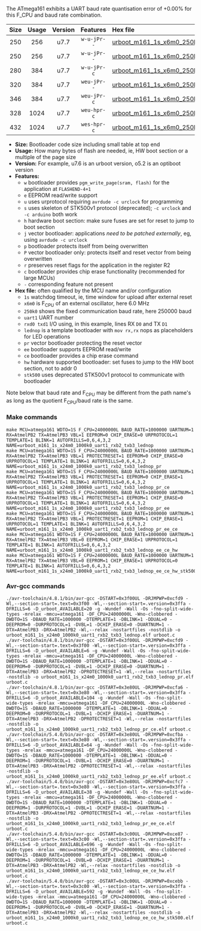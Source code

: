 The ATmega161 exhibits a UART baud rate quantisation error of +0.00% for this F_CPU and baud rate combination.

|Size|Usage|Version|Features|Hex file|
|:-:|:-:|:-:|:-:|:--|
|250|256|u7.7|`w-u-jPr--`|[urboot_m161_1s_x6m0_250k0_uart1_rxb2_txb3_lednop.hex](https://raw.githubusercontent.com/stefanrueger/urboot.hex/main/u7.7/mcus/atmega161/watchdog_1_s/external_oscillator_x/%2B6m000000_hz/%2B250k0_baud/uart1_rxb2_txb3/lednop/urboot_m161_1s_x6m0_250k0_uart1_rxb2_txb3_lednop.hex)|
|250|256|u7.7|`w-u-jPr--`|[urboot_m161_1s_x6m0_250k0_uart1_rxb2_txb3_lednop_pr.hex](https://raw.githubusercontent.com/stefanrueger/urboot.hex/main/u7.7/mcus/atmega161/watchdog_1_s/external_oscillator_x/%2B6m000000_hz/%2B250k0_baud/uart1_rxb2_txb3/lednop/urboot_m161_1s_x6m0_250k0_uart1_rxb2_txb3_lednop_pr.hex)|
|280|384|u7.7|`w-u-jPr-c`|[urboot_m161_1s_x6m0_250k0_uart1_rxb2_txb3_lednop_pr_ce.hex](https://raw.githubusercontent.com/stefanrueger/urboot.hex/main/u7.7/mcus/atmega161/watchdog_1_s/external_oscillator_x/%2B6m000000_hz/%2B250k0_baud/uart1_rxb2_txb3/lednop/urboot_m161_1s_x6m0_250k0_uart1_rxb2_txb3_lednop_pr_ce.hex)|
|320|384|u7.7|`weu-jPr--`|[urboot_m161_1s_x6m0_250k0_uart1_rxb2_txb3_lednop_pr_ee.hex](https://raw.githubusercontent.com/stefanrueger/urboot.hex/main/u7.7/mcus/atmega161/watchdog_1_s/external_oscillator_x/%2B6m000000_hz/%2B250k0_baud/uart1_rxb2_txb3/lednop/urboot_m161_1s_x6m0_250k0_uart1_rxb2_txb3_lednop_pr_ee.hex)|
|346|384|u7.7|`weu-jPr-c`|[urboot_m161_1s_x6m0_250k0_uart1_rxb2_txb3_lednop_pr_ee_ce.hex](https://raw.githubusercontent.com/stefanrueger/urboot.hex/main/u7.7/mcus/atmega161/watchdog_1_s/external_oscillator_x/%2B6m000000_hz/%2B250k0_baud/uart1_rxb2_txb3/lednop/urboot_m161_1s_x6m0_250k0_uart1_rxb2_txb3_lednop_pr_ee_ce.hex)|
|328|1024|u7.7|`weu-hpr-c`|[urboot_m161_1s_x6m0_250k0_uart1_rxb2_txb3_lednop_ee_ce_hw.hex](https://raw.githubusercontent.com/stefanrueger/urboot.hex/main/u7.7/mcus/atmega161/watchdog_1_s/external_oscillator_x/%2B6m000000_hz/%2B250k0_baud/uart1_rxb2_txb3/lednop/urboot_m161_1s_x6m0_250k0_uart1_rxb2_txb3_lednop_ee_ce_hw.hex)|
|432|1024|u7.7|`wes-hpr-c`|[urboot_m161_1s_x6m0_250k0_uart1_rxb2_txb3_lednop_ee_ce_hw_stk500.hex](https://raw.githubusercontent.com/stefanrueger/urboot.hex/main/u7.7/mcus/atmega161/watchdog_1_s/external_oscillator_x/%2B6m000000_hz/%2B250k0_baud/uart1_rxb2_txb3/lednop/urboot_m161_1s_x6m0_250k0_uart1_rxb2_txb3_lednop_ee_ce_hw_stk500.hex)|

- **Size:** Bootloader code size including small table at top end
- **Usage:** How many bytes of flash are needed, ie, HW boot section or a multiple of the page size
- **Version:** For example, u7.6 is an urboot version, o5.2 is an optiboot version
- **Features:**
  + `w` bootloader provides `pgm_write_page(sram, flash)` for the application at `FLASHEND-4+1`
  + `e` EEPROM read/write support
  + `u` uses urprotocol requiring `avrdude -c urclock` for programming
  + `s` uses skeleton of STK500v1 protocol (deprecated); `-c urclock` and `-c arduino` both work
  + `h` hardware boot section: make sure fuses are set for reset to jump to boot section
  + `j` vector bootloader: applications *need to be patched externally*, eg, using `avrdude -c urclock`
  + `p` bootloader protects itself from being overwritten
  + `P` vector bootloader only: protects itself and reset vector from being overwritten
  + `r` preserves reset flags for the application in the register R2
  + `c` bootloader provides chip erase functionality (recommended for large MCUs)
  + `-` corresponding feature not present
- **Hex file:** often qualified by the MCU name and/or configuration
  + `1s` watchdog timeout, ie, time window for upload after external reset
  + `x6m0` is F<sub>CPU</sub> of an external oscillator, here 6.0 MHz
  + `250k0` shows the fixed communication baud rate, here 250000 baud
  + `uart1` UART number
  + `rxd0 txd1` I/O using, in this example, lines RX `D0` and TX `D1`
  + `lednop` is a template bootloader with `mov rx,rx` nops as placeholders for LED operations
  + `pr` vector bootloader protecting the reset vector
  + `ee` bootloader supports EEPROM read/write
  + `ce` bootloader provides a chip erase command
  + `hw` hardware supported bootloader: set fuses to jump to the HW boot section, not to addr 0
  + `stk500` uses deprecated STK500v1 protocol to communicate with bootloader


Note below that baud rate and F<sub>CPU</sub> may be different from the path name's as long as the quotient F<sub>CPU</sub>/baud rate is the same.

### Make commands
```
make MCU=atmega161 WDTO=1S F_CPU=24000000L BAUD_RATE=1000000 UARTNUM=1 RX=AtmelPB2 TX=AtmelPB3 VBL=1 EEPROM=0 CHIP_ERASE=0 URPROTOCOL=1 TEMPLATE=1 BLINK=1 AUTOFRILLS=0,6,4,3,2 NAME=urboot_m161_1s_x24m0_1000k0_uart1_rxb2_txb3_lednop
make MCU=atmega161 WDTO=1S F_CPU=24000000L BAUD_RATE=1000000 UARTNUM=1 RX=AtmelPB2 TX=AtmelPB3 VBL=1 PROTECTRESET=1 EEPROM=0 CHIP_ERASE=0 URPROTOCOL=1 TEMPLATE=1 BLINK=1 AUTOFRILLS=0,6,4,3,2 NAME=urboot_m161_1s_x24m0_1000k0_uart1_rxb2_txb3_lednop_pr
make MCU=atmega161 WDTO=1S F_CPU=24000000L BAUD_RATE=1000000 UARTNUM=1 RX=AtmelPB2 TX=AtmelPB3 VBL=1 PROTECTRESET=1 EEPROM=0 CHIP_ERASE=1 URPROTOCOL=1 TEMPLATE=1 BLINK=1 AUTOFRILLS=0,6,4,3,2 NAME=urboot_m161_1s_x24m0_1000k0_uart1_rxb2_txb3_lednop_pr_ce
make MCU=atmega161 WDTO=1S F_CPU=24000000L BAUD_RATE=1000000 UARTNUM=1 RX=AtmelPB2 TX=AtmelPB3 VBL=1 PROTECTRESET=1 EEPROM=1 CHIP_ERASE=0 URPROTOCOL=1 TEMPLATE=1 BLINK=1 AUTOFRILLS=0,6,4,3,2 NAME=urboot_m161_1s_x24m0_1000k0_uart1_rxb2_txb3_lednop_pr_ee
make MCU=atmega161 WDTO=1S F_CPU=24000000L BAUD_RATE=1000000 UARTNUM=1 RX=AtmelPB2 TX=AtmelPB3 VBL=1 PROTECTRESET=1 EEPROM=1 CHIP_ERASE=1 URPROTOCOL=1 TEMPLATE=1 BLINK=1 AUTOFRILLS=0,6,4,3,2 NAME=urboot_m161_1s_x24m0_1000k0_uart1_rxb2_txb3_lednop_pr_ee_ce
make MCU=atmega161 WDTO=1S F_CPU=24000000L BAUD_RATE=1000000 UARTNUM=1 RX=AtmelPB2 TX=AtmelPB3 VBL=0 EEPROM=1 CHIP_ERASE=1 URPROTOCOL=1 TEMPLATE=1 BLINK=1 AUTOFRILLS=0,6,4,3,2 NAME=urboot_m161_1s_x24m0_1000k0_uart1_rxb2_txb3_lednop_ee_ce_hw
make MCU=atmega161 WDTO=1S F_CPU=24000000L BAUD_RATE=1000000 UARTNUM=1 RX=AtmelPB2 TX=AtmelPB3 VBL=0 EEPROM=1 CHIP_ERASE=1 URPROTOCOL=0 TEMPLATE=1 BLINK=1 AUTOFRILLS=0,6,4,3,2 NAME=urboot_m161_1s_x24m0_1000k0_uart1_rxb2_txb3_lednop_ee_ce_hw_stk500
```

### Avr-gcc commands
```
./avr-toolchain/4.8.1/bin/avr-gcc -DSTART=0x3f00UL -DRJMPWP=0xcfd9 -Wl,--section-start=.text=0x3f00 -Wl,--section-start=.version=0x3ffa -DFRILLS=6 -D_urboot_AVAILABLE=20 -g -Wundef -Wall -Os -fno-split-wide-types -mrelax -mmcu=atmega161 -DF_CPU=24000000L -Wno-clobbered -DWDTO=1S -DBAUD_RATE=1000000 -DTEMPLATE=1 -DBLINK=1 -DDUAL=0 -DEEPROM=0 -DURPROTOCOL=1 -DVBL=1 -DCHIP_ERASE=0 -DUARTNUM=1 -DTX=AtmelPB3 -DRX=AtmelPB2 -Wl,--relax -nostartfiles -nostdlib -o urboot_m161_1s_x24m0_1000k0_uart1_rxb2_txb3_lednop.elf urboot.c
./avr-toolchain/4.8.1/bin/avr-gcc -DSTART=0x3f00UL -DRJMPWP=0xcfd9 -Wl,--section-start=.text=0x3f00 -Wl,--section-start=.version=0x3ffa -DFRILLS=6 -D_urboot_AVAILABLE=6 -g -Wundef -Wall -Os -fno-split-wide-types -mrelax -mmcu=atmega161 -DF_CPU=24000000L -Wno-clobbered -DWDTO=1S -DBAUD_RATE=1000000 -DTEMPLATE=1 -DBLINK=1 -DDUAL=0 -DEEPROM=0 -DURPROTOCOL=1 -DVBL=1 -DCHIP_ERASE=0 -DUARTNUM=1 -DTX=AtmelPB3 -DRX=AtmelPB2 -DPROTECTRESET=1 -Wl,--relax -nostartfiles -nostdlib -o urboot_m161_1s_x24m0_1000k0_uart1_rxb2_txb3_lednop_pr.elf urboot.c
./avr-toolchain/4.8.1/bin/avr-gcc -DSTART=0x3e80UL -DRJMPWP=0xcfa6 -Wl,--section-start=.text=0x3e80 -Wl,--section-start=.version=0x3ffa -DFRILLS=6 -D_urboot_AVAILABLE=104 -g -Wundef -Wall -Os -fno-split-wide-types -mrelax -mmcu=atmega161 -DF_CPU=24000000L -Wno-clobbered -DWDTO=1S -DBAUD_RATE=1000000 -DTEMPLATE=1 -DBLINK=1 -DDUAL=0 -DEEPROM=0 -DURPROTOCOL=1 -DVBL=1 -DCHIP_ERASE=1 -DUARTNUM=1 -DTX=AtmelPB3 -DRX=AtmelPB2 -DPROTECTRESET=1 -Wl,--relax -nostartfiles -nostdlib -o urboot_m161_1s_x24m0_1000k0_uart1_rxb2_txb3_lednop_pr_ce.elf urboot.c
./avr-toolchain/5.4.0/bin/avr-gcc -DSTART=0x3e80UL -DRJMPWP=0xcfba -Wl,--section-start=.text=0x3e80 -Wl,--section-start=.version=0x3ffa -DFRILLS=6 -D_urboot_AVAILABLE=64 -g -Wundef -Wall -Os -fno-split-wide-types -mrelax -mmcu=atmega161 -DF_CPU=24000000L -Wno-clobbered -DWDTO=1S -DBAUD_RATE=1000000 -DTEMPLATE=1 -DBLINK=1 -DDUAL=0 -DEEPROM=1 -DURPROTOCOL=1 -DVBL=1 -DCHIP_ERASE=0 -DUARTNUM=1 -DTX=AtmelPB3 -DRX=AtmelPB2 -DPROTECTRESET=1 -Wl,--relax -nostartfiles -nostdlib -o urboot_m161_1s_x24m0_1000k0_uart1_rxb2_txb3_lednop_pr_ee.elf urboot.c
./avr-toolchain/5.4.0/bin/avr-gcc -DSTART=0x3e80UL -DRJMPWP=0xcfc7 -Wl,--section-start=.text=0x3e80 -Wl,--section-start=.version=0x3ffa -DFRILLS=6 -D_urboot_AVAILABLE=38 -g -Wundef -Wall -Os -fno-split-wide-types -mrelax -mmcu=atmega161 -DF_CPU=24000000L -Wno-clobbered -DWDTO=1S -DBAUD_RATE=1000000 -DTEMPLATE=1 -DBLINK=1 -DDUAL=0 -DEEPROM=1 -DURPROTOCOL=1 -DVBL=1 -DCHIP_ERASE=1 -DUARTNUM=1 -DTX=AtmelPB3 -DRX=AtmelPB2 -DPROTECTRESET=1 -Wl,--relax -nostartfiles -nostdlib -o urboot_m161_1s_x24m0_1000k0_uart1_rxb2_txb3_lednop_pr_ee_ce.elf urboot.c
./avr-toolchain/5.4.0/bin/avr-gcc -DSTART=0x3c00UL -DRJMPWP=0xce87 -Wl,--section-start=.text=0x3c00 -Wl,--section-start=.version=0x3ffa -DFRILLS=6 -D_urboot_AVAILABLE=696 -g -Wundef -Wall -Os -fno-split-wide-types -mrelax -mmcu=atmega161 -DF_CPU=24000000L -Wno-clobbered -DWDTO=1S -DBAUD_RATE=1000000 -DTEMPLATE=1 -DBLINK=1 -DDUAL=0 -DEEPROM=1 -DURPROTOCOL=1 -DVBL=0 -DCHIP_ERASE=1 -DUARTNUM=1 -DTX=AtmelPB3 -DRX=AtmelPB2 -Wl,--relax -nostartfiles -nostdlib -o urboot_m161_1s_x24m0_1000k0_uart1_rxb2_txb3_lednop_ee_ce_hw.elf urboot.c
./avr-toolchain/5.4.0/bin/avr-gcc -DSTART=0x3c00UL -DRJMPWP=0xcebb -Wl,--section-start=.text=0x3c00 -Wl,--section-start=.version=0x3ffa -DFRILLS=6 -D_urboot_AVAILABLE=592 -g -Wundef -Wall -Os -fno-split-wide-types -mrelax -mmcu=atmega161 -DF_CPU=24000000L -Wno-clobbered -DWDTO=1S -DBAUD_RATE=1000000 -DTEMPLATE=1 -DBLINK=1 -DDUAL=0 -DEEPROM=1 -DURPROTOCOL=0 -DVBL=0 -DCHIP_ERASE=1 -DUARTNUM=1 -DTX=AtmelPB3 -DRX=AtmelPB2 -Wl,--relax -nostartfiles -nostdlib -o urboot_m161_1s_x24m0_1000k0_uart1_rxb2_txb3_lednop_ee_ce_hw_stk500.elf urboot.c
```

